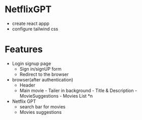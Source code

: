 # NetflixGPT
- create react appp
- configure tailwind css

# Features
 - Login signup page
   - Sign in/signUP form
   - Redirect to the browser 
 - browser(after authentication)
    - Header
    - Main movie
          - Tailer in background
          - Title & Description
          - MovieSuggestions 
          - Movies List *n
- Netflix GPT
   - search bar for movies
   - Movies suggestions
              